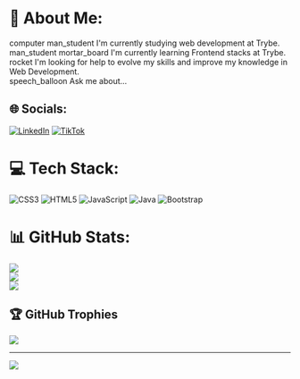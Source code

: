 # 💫 About Me:
computer man_student I'm currently studying web development at Trybe.<br>man_student mortar_board I'm currently learning Frontend stacks at Trybe.<br>rocket I'm looking for help to evolve my skills and improve my knowledge in Web Development.<br>speech_balloon Ask me about...


## 🌐 Socials:
[![LinkedIn](https://img.shields.io/badge/LinkedIn-%230077B5.svg?logo=linkedin&logoColor=white)](https://linkedin.com/in/https://www.linkedin.com/in/icaro-feitosa-dolzane) [![TikTok](https://img.shields.io/badge/TikTok-%23000000.svg?logo=TikTok&logoColor=white)](https://tiktok.com/@icarodolzane) 

# 💻 Tech Stack:
![CSS3](https://img.shields.io/badge/css3-%231572B6.svg?style=for-the-badge&logo=css3&logoColor=white) ![HTML5](https://img.shields.io/badge/html5-%23E34F26.svg?style=for-the-badge&logo=html5&logoColor=white) ![JavaScript](https://img.shields.io/badge/javascript-%23323330.svg?style=for-the-badge&logo=javascript&logoColor=%23F7DF1E) ![Java](https://img.shields.io/badge/java-%23ED8B00.svg?style=for-the-badge&logo=java&logoColor=white) ![Bootstrap](https://img.shields.io/badge/bootstrap-%23563D7C.svg?style=for-the-badge&logo=bootstrap&logoColor=white)
# 📊 GitHub Stats:
![](https://github-readme-stats.vercel.app/api?username=icarodolzane&theme=dark&hide_border=false&include_all_commits=false&count_private=false)<br/>
![](https://github-readme-streak-stats.herokuapp.com/?user=icarodolzane&theme=dark&hide_border=false)<br/>
![](https://github-readme-stats.vercel.app/api/top-langs/?username=icarodolzane&theme=dark&hide_border=false&include_all_commits=false&count_private=false&layout=compact)

## 🏆 GitHub Trophies
![](https://github-profile-trophy.vercel.app/?username=icarodolzane&theme=radical&no-frame=false&no-bg=true&margin-w=4)

---
[![](https://visitcount.itsvg.in/api?id=icarodolzane&icon=0&color=0)](https://visitcount.itsvg.in)

<!-- Proudly created with GPRM ( https://gprm.itsvg.in ) -->
